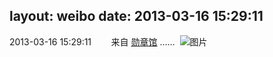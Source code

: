 layout: weibo
date: 2013-03-16 15:29:11
---
<meta name="referrer" content="no-referrer" />

2013-03-16 15:29:11  &nbsp;&nbsp;&nbsp;&nbsp;&nbsp;&nbsp; 来自 <a href="http://app.weibo.com/t/feed/281p6J" rel="nofollow">勋章馆</a>
…… ​​​
![图片](https://ww1.sinaimg.cn/large/62015b43tw1di6eefx9ogj.jpg)
